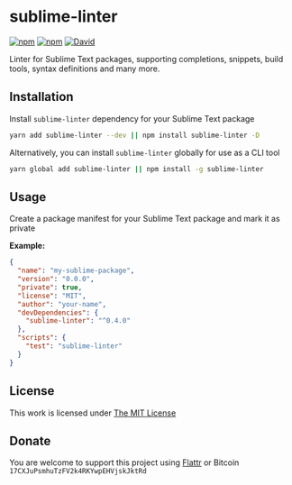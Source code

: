 # sublime-linter

[![npm](https://img.shields.io/npm/l/sublime-linter.svg?style=flat-square)](https://www.npmjs.org/package/sublime-linter)
[![npm](https://img.shields.io/npm/v/sublime-linter.svg?style=flat-square)](https://www.npmjs.org/package/sublime-linter)
[![David](https://img.shields.io/david/idleberg/node-sublime-linter.svg?style=flat-square)](https://david-dm.org/idleberg/node-sublime-linter)

Linter for Sublime Text packages, supporting completions, snippets, build tools, syntax definitions and many more.

## Installation

Install `sublime-linter` dependency for your Sublime Text package

```sh
yarn add sublime-linter --dev || npm install sublime-linter -D
```

Alternatively, you can install `sublime-linter` globally for use as a CLI tool

```sh
yarn global add sublime-linter || npm install -g sublime-linter
```

## Usage

Create a package manifest for your Sublime Text package and mark it as private

**Example:**

```json
{
  "name": "my-sublime-package",
  "version": "0.0.0",
  "private": true,
  "license": "MIT",
  "author": "your-name",
  "devDependencies": {
    "sublime-linter": "^0.4.0"
  },
  "scripts": {
    "test": "sublime-linter"
  }
}
```

## License

This work is licensed under [The MIT License](https://opensource.org/licenses/MIT)

## Donate

You are welcome to support this project using [Flattr](https://flattr.com/submit/auto?user_id=idleberg&url=https://github.com/idleberg/node-sublime-linter) or Bitcoin `17CXJuPsmhuTzFV2k4RKYwpEHVjskJktRd`
